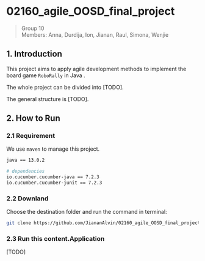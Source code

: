 # 02160_agile_OOSD_final_project



> Group 10  
> Members: Anna, Durdija, Ion, Jianan, Raul, Simona, Wenjie



## 1. Introduction

This project aims to apply agile development methods to implement the board game `RoboRally` in Java .

The whole project can be divided into [TODO].

The general structure is [TODO].



## 2. How to Run 

### 2.1 Requirement

We use `maven` to manage this project. 

```bash
java == 13.0.2

# dependencies
io.cucumber.cucumber-java == 7.2.3
io.cucumber.cucumber-junit == 7.2.3
```

### 2.2 Downland 

Choose the destination folder and run the command in terminal: 

``` bash
git clone https://github.com/JiananAlvin/02160_agile_OOSD_final_project.git
```

### 2.3 Run this content.Application

[TODO]
